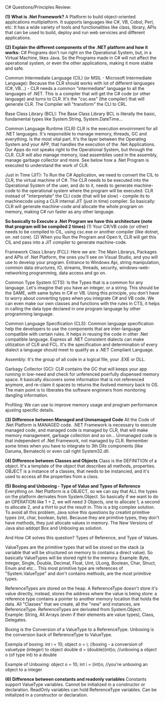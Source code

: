 C# Questions/Principles Review:

**(1) What is .Net Framework?**
A Platform to build object-oriented applications multiplatform. It supports languages like C#, VB, Cobol, Perl, etc. It has a wide variety of tools and functionalities like class, library, APIs that can be used to build, deploy and run web servicies and different applications.

**(2) Explain the different components of the .NET platform and how it works:**
C# Programs don't run right on the Operational System, but, in a Virtual Machine, likes Java. So the Programs made in C# will not affect the operational system, or even the other applications, making it more stable and safe.


Common Intermediate Language (CIL) (or MSIL - Microsoft Intermediate Language):
Because the CLR should works with lot of different languages (C#, VB...) - CLR needs a common "intermediate" language to all the languages of .NET. This is a compiler that will get the C# code (or other language) and turns to CLR. It's the "csc.exe" (the compiler) that will generate CLR. The Compiler will "transform" the CLI to CRL.

Base Class Library (BCL):
The Base Class Library BCL is literally the basic, fundamental types like System.String, System.DateTime...

Common Language Runtime (CLR)
CLR is the execution envoirnment for all .NET languages. It's responsible to manage memory, threads, GC and everything. Is the most vital part. It's the layer between the Operating System and your APP, that handles the execution of the .Net Applications. Our Apps do not speaks right to the Operational System, but through the CLR. CLR will also manage memory, load assemblies used in the assembly, manage garbage collector and more. See below how a .Net Program is executed to understand the work of CLR.

Just in Time (JIT):
To Run the C# Application, we need to convert the CIL to CLR, the virtual machine of C#. The CLR needs to be executed into the Operational System of the user, and do to it, needs to generate machine-code to the operational system where the program will be executed. CLR instead of "interpretate" the CLI code (that will be slow) - compile its to machinecode using a CLR internal JIT (just in time) compiler. So basically: CLR will generate machine-code and allocate the whole program on memory, making C# run faster as any other language.

**So basically to Execute a .Net Program we have this architecture (note that program will be compiled 2 times)**
(1) Your C#/VB code (or other) needs to be compiled to CIL, using csc.exe or another compiler (like dotnet, on .net core).
(2) When you Run the Program and Open It, CLR will get this CIL and pass into a JIT compiler to generate machine-code.

Framework Class Library (FCL):
Here we are: The Main Librarys, Packages and APIs of .Net Platform, the ones you'll see on Visual Studio, and you will use to develop your program. Entrance to Windows Api, string manipulation, common data structures, IO, streams, threads, security, windows-web-networking programming, data access and go on.

Common Type System (CTS):
Is the Types that is a common for any language. Let's imagine that you have an integer, or a string. This should be the SAME, with same bytes in C# or VB. Using this principle, you don't have to worry about converting types when you integrate C# and VB code. We can even make our own classes and functions with the rules in CTS, it helps in calling the data type declared in one program language by other programming language.

Common Language Specification (CLS):
Common language specification help the developers to use the components that are inter-language compatible with certain rules. It helps in reusing the code in other .Net compatible language. Express all .NET Consistent dialects can make utilization of CLR and FCL. It's the specification and determination of every dialect a language should meet to qualify as a .NET Compliant Language. 

Assembly:
It's the group of all code in a logical file, your .EXE or DLL.

Garbagy Collector (GC):
CLR contains the GC that will keeps your app running in low-need and check for unferenced poerfully dispensed memory space. It basically discovers some information that is not referenced anymore, and re-claim it spaces to returns the ilvolved memory back to OS. The main point is to liberates the software enginners from monitoring dangling information.

Profiling:
We can use to improve memory usage and program performance ajusting specific details.

**(3) Difference between Managed and Unmamaged Code**
All the Code of .Net Platform is MANAGED code. .NET Framework is necessary to execute managed code, and managed code is managed by CLR, that will make memory management, garbage collection and so on... Unmanaged code is that independent of .Net Framework, not managed by CLR. Remember some times when you have to integrate to 3th Dlls components (like Daruma, Bematech) or even call right System32.dll.

**(4) Difference between Classes and Objects**
Class is the DEFINITION of a object. It's a template of the object that describes all methods, properties. OBJECT is a instance of a classes, that needs to be instancied, and it's used to access all the properties from a class.

**(5) Boxing and Unboxing - Type of Value and Types of Reference**
Everything on .Net Platform is a OBJECT, so we can say that ALL the types on the platform derivates from System.Object. So basically if we want to do an OPERATION like 1 + 2, we will need 3 Objects, one to allocate 1, a second to allocate 2, and a thirt to put the result in. This is a big complex solution. To avoid all this problem, Java solve this questions by creatint primitive types (int, char, boolean, byte). Because they are primitive types, they don't have methods, they just allocate values in memory. The New Versions of Java also addopt Box and Unboxing as solution.

And How C# solves this question? Types of Reference, and Type of Values.

ValueTypes are the primitive types that will be stored on the stack (a variable that will be structured on memory to contains a direct value). So basically ValueTypes will be stored right to the memory. Example: Byte, Integer, Single, Double, Decimal, Float, Uint, ULong, Boolean, Char, Struct, Enum and etc... This most primitive type are references of "System.ValueType" and don't contains methods, are the most primitive types.

ReferenceTypes are stored on the heap. A ReferenceType doesn't store it's value directly, instead, stores the address where the value is being store: a reference type contains a pointer to another memory location that holds the data. All "Classes" that we create, all the "new" and instances, are ReferenceType. ReferenceTypes are derivated from System.Object. Example: String, All Arrays (even if their elements are value types), Class, Delegates.

Boxing is the Conversion of a ValueType to a ReferenceType. Unboxing is the conversion back of ReferenceType to ValueType.

Exempla of boxing:
int i = 10;
object o = i; //boxing - a conversion of valuetype (integer) to object
double d = (double)(int)o; //unboxing a object o (of type int) to a double

Example of Unboxing:
object o = 10;
int i = (int)o; //you're unboxing an object to a integer

**(6) Difference between constants and readonly variables**
Constants support ValueType variables. Cannot be initialized in a constructor or declaration.
ReadOnly variables can hold ReferenceType variables. Can be initialized in a constructor or declaration.